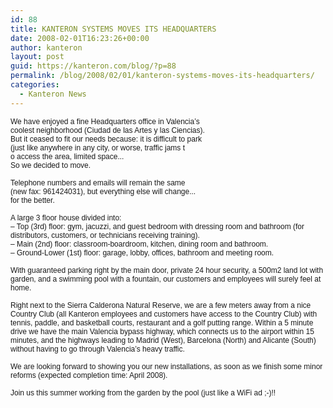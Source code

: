 ```yaml
---
id: 88
title: KANTERON SYSTEMS MOVES ITS HEADQUARTERS
date: 2008-02-01T16:23:26+00:00
author: kanteron
layout: post
guid: https://kanteron.com/blog/?p=88
permalink: /blog/2008/02/01/kanteron-systems-moves-its-headquarters/
categories:
  - Kanteron News
---
```

<p style="font: normal normal normal 12px/normal Helvetica;margin: 0px">
  We have enjoyed a fine Headquarters office in Valencia’s
</p>

<p style="font: normal normal normal 12px/normal Helvetica;margin: 0px">
  coolest neighborhood (Ciudad de las Artes y las Ciencias).
</p>

<p style="font: normal normal normal 12px/normal Helvetica;margin: 0px">
  But it ceased to fit our needs because: it is difficult to park
</p>

<p style="font: normal normal normal 12px/normal Helvetica;margin: 0px">
  (just like anywhere in any city, or worse, traffic jams t
</p>

<p style="font: normal normal normal 12px/normal Helvetica;margin: 0px">
  o access the area, limited space...
</p>

<p style="font: normal normal normal 12px/normal Helvetica;margin: 0px">
  So we decided to move.
</p>

<p style="font: normal normal normal 12px/normal Helvetica;margin: 0px">
  &nbsp;
</p>

<p style="font: normal normal normal 12px/normal Helvetica;margin: 0px">
  Telephone numbers and emails will remain the same
</p>

<p style="font: normal normal normal 12px/normal Helvetica;margin: 0px">
  (new fax: 961424031), but everything else will change...
</p>

<p style="font: normal normal normal 12px/normal Helvetica;margin: 0px">
  for the better.
</p>

<p style="font: normal normal normal 12px/normal Helvetica;margin: 0px">
  &nbsp;
</p>

<p style="font: normal normal normal 12px/normal Helvetica;margin: 0px">
  A large 3 floor house divided into:
</p>

<p style="font: normal normal normal 12px/normal Helvetica;margin: 0px">
  – Top (3rd) floor: gym, jacuzzi, and guest bedroom with dressing room and bathroom (for distributors, customers, or technicians receiving training).
</p>

<p style="font: normal normal normal 12px/normal Helvetica;margin: 0px">
  – Main (2nd) floor: classroom-boardroom, kitchen, dining room and bathroom.
</p>

<p style="font: normal normal normal 12px/normal Helvetica;margin: 0px">
  – Ground-Lower (1st) floor: garage, lobby, offices, bathroom and meeting room.
</p>

<p style="font: normal normal normal 12px/normal Helvetica;margin: 0px">
  &nbsp;
</p>

<p style="font: normal normal normal 12px/normal Helvetica;margin: 0px">
  With guaranteed parking right by the main door, private 24 hour security, a 500m2 land lot with garden, and a swimming pool with a fountain, our customers and employees will surely feel at home.
</p>

<p style="font: normal normal normal 12px/normal Helvetica;margin: 0px">
  &nbsp;
</p>

<p style="font: normal normal normal 12px/normal Helvetica;margin: 0px">
  Right next to the Sierra Calderona Natural Reserve, we are a few meters away from a nice Country Club (all Kanteron employees and customers have access to the Country Club) with tennis, paddle, and basketball courts, restaurant and a golf putting range. Within a 5 minute drive we have the main Valencia bypass highway, which connects us to the airport within 15 minutes, and the highways leading to Madrid (West), Barcelona (North) and Alicante (South) without having to go through Valencia’s heavy traffic.
</p>

<p style="font: normal normal normal 12px/normal Helvetica;margin: 0px">
  &nbsp;
</p>

<p style="font: normal normal normal 12px/normal Helvetica;margin: 0px">
  We are looking forward to showing you our new installations, as soon as we finish some minor reforms (expected completion time: April 2008).
</p>

<p style="font: normal normal normal 12px/normal Helvetica;margin: 0px">
  &nbsp;
</p>

<p style="font: normal normal normal 12px/normal Helvetica;margin: 0px">
  Join us this summer working from the garden by the pool (just like a WiFi ad ;-)!!
</p>